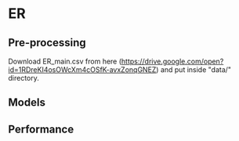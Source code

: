 # ER

## Pre-processing
Download ER_main.csv from here (https://drive.google.com/open?id=1RDreKI4osOWcXm4cOSfK-avxZonqGNEZ) and put inside "data/" directory.

## Models

## Performance
